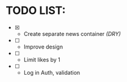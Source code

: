 # TODO LIST:

- [x] - Create separate news container *(DRY)*
- [ ] - Improve design
- [ ] - Limit likes by 1
- [ ] - Log in Auth, validation
